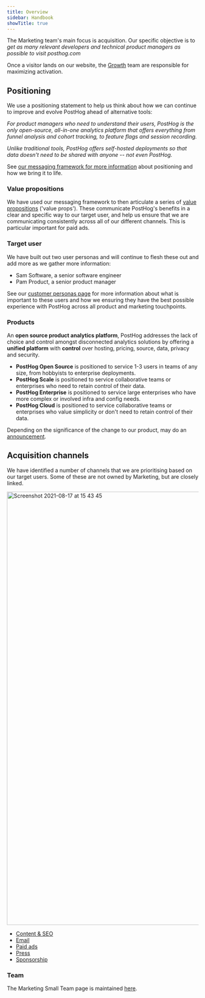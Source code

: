 ```yaml
---
title: Overview
sidebar: Handbook
showTitle: true
---
```


The Marketing team's main focus is acquisition. Our specific objective is to _get as many relevant developers and technical product managers as possible to visit posthog.com_ 

Once a visitor lands on our website, the [Growth](/handbook/people/team-structure/growth) team are responsible for maximizing activation. 

## Positioning

We use a positioning statement to help us think about how we can continue to improve and evolve PostHog ahead of alternative tools:

_For product managers who need to understand their users, PostHog is the only open-source, all-in-one analytics platform that offers everything from funnel analysis and cohort tracking, to feature flags and session recording._ 

_Unlike traditional tools, PostHog offers self-hosted deployments so that data doesn't need to be shared with anyone -- not even PostHog._ 

See [our messaging framework for more information](/handbook/growth/marketing/messaging_framework) about positioning and how we bring it to life. 

### Value propositions

We have used our messaging framework to then articulate a series of [value propositions](/handbook/growth/marketing/value-propositions) ('value props'). These communicate PostHog's benefits in a clear and specific way to our target user, and help us ensure that we are communicating consistently across all of our different channels. This is particular important for paid ads. 

### Target user

We have built out two user personas and will continue to flesh these out and add more as we gather more information:

- Sam Software, a senior software engineer
- Pam Product, a senior product manager

See our [customer personas page](/handbook/growth/marketing/customer-personas) for more information about what is important to these users and how we ensuring they have the best possible experience with PostHog across all product and marketing touchpoints. 

### Products

An **open source product analytics platform**, PostHog addresses the lack of choice and control amongst disconnected analytics solutions by offering a **unified platform** with **control** over hosting, pricing, source, data, privacy and security.

- **PostHog Open Source** is positioned to service 1-3 users in teams of any size, from hobbyists to enterprise deployments.
- **PostHog Scale** is positioned to service collaborative teams or enterprises who need to retain control of their data. 
- **PostHog Enterprise** is positioned to service large enterprises who have more complex or involved infra and config needs. 
- **PostHog Cloud** is positioned to service collaborative teams or enterprises who value simplicity or don't need to retain control of their data.

Depending on the significance of the change to our product, may do an [announcement](/handbook/growth/marketing/product-announcements).

## Acquisition channels

We have identified a number of channels that we are prioritising based on our target users. Some of these are not owned by Marketing, but are closely linked.

<img width="1140" alt="Screenshot 2021-08-17 at 15 43 45" src="https://user-images.githubusercontent.com/70321811/129747467-549d0547-4cb6-43da-a83e-0411dc1c6001.png" />

- [Content & SEO](/handbook/growth/marketing/blog)
- [Email](/handbook/growth/marketing/newsletter)
- [Paid ads](/handbook/growth/marketing/paid)
- [Press](/handbook/growth/marketing/press)
- [Sponsorship](/handbook/growth/marketing/open-source-sponsorship)

### Team

The Marketing Small Team page is maintained [here](/handbook/people/team-structure/marketing). 
